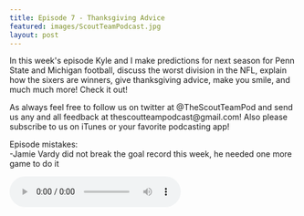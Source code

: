 ```yaml
---
title: Episode 7 - Thanksgiving Advice
featured: images/ScoutTeamPodcast.jpg
layout: post
---
```


<p>In this week's episode Kyle and I make predictions for next season for Penn State and Michigan football, discuss the worst division in the NFL, explain how the sixers are winners, give thanksgiving advice, make you smile, and much much more! Check it out!</p>
<p>As always feel free to follow us on twitter at @TheScoutTeamPod and send us any and all feedback at thescoutteampodcast@gmail.com! Also please subscribe to us on iTunes or your favorite podcasting app!</p>
<p>Episode mistakes: 
<br>-Jamie Vardy did not break the goal record this week, he needed one more game to do it</p>
<audio controls>
  <source src="/assets/audios/episode7.m4a" type="audio/mpeg">
Your browser does not support the audio element.
</audio>
<br>